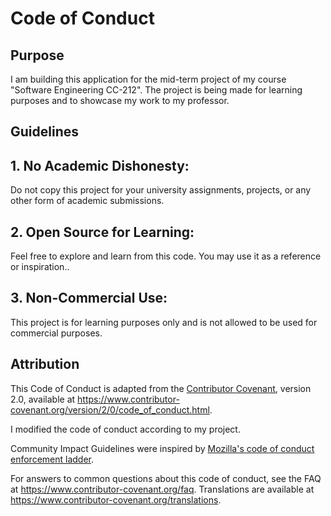 # Code of Conduct 

## Purpose

I am building this application for the mid-term project of my course "Software Engineering CC-212". 
The project is being made for learning purposes and to showcase my work to my professor.

## Guidelines

## 1. No Academic Dishonesty:

Do not copy this project for your university assignments, projects, or any other form of academic submissions.

## 2. Open Source for Learning:

Feel free to explore and learn from this code. You may use it as a reference or inspiration..

## 3. Non-Commercial Use:

This project is for learning purposes only and is not allowed to be used for commercial purposes.

## Attribution

This Code of Conduct is adapted from the [Contributor Covenant][homepage],
version 2.0, available at
https://www.contributor-covenant.org/version/2/0/code_of_conduct.html.

I modified the code of conduct according to my project.

Community Impact Guidelines were inspired by [Mozilla's code of conduct
enforcement ladder](https://github.com/mozilla/diversity).

[homepage]: https://www.contributor-covenant.org

For answers to common questions about this code of conduct, see the FAQ at
https://www.contributor-covenant.org/faq. Translations are available at
https://www.contributor-covenant.org/translations.
